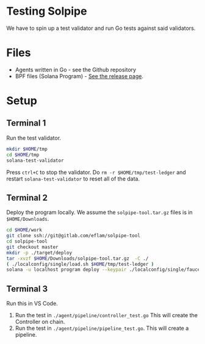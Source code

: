 # Testing Solpipe

We have to spin up a test validator and run Go tests against said validators.


# Files

* Agents written in Go - see the Github repository
* BPF files (Solana Program) - [See the release page](https://github.com/solpipe/solpipe-tool/releases).

# Setup


## Terminal 1

Run the test validator.

```bash
mkdir $HOME/tmp
cd $HOME/tmp
solana-test-validator
```

Press `ctrl+C` to stop the validator.  Do `rm -r $HOME/tmp/test-ledger` and restart `solana-test-validator` to reset all of the data.

## Terminal 2

Deploy the program locally.  We assume the `solpipe-tool.tar.gz` files is in `$HOME/Downloads`.

```bash
cd $HOME/work
git clone ssh://git@gitlab.com/eflam/solpipe-tool
cd solpipe-tool
git checkout master
mkdir -p ./target/deploy
tar -xvzf $HOME/Downloads/solpipe-tool.tar.gz  -C ./
( ./localconfig/single/load.sh $HOME/tmp/test-ledger )
solana -u localhost program deploy --keypair ./localconfig/single/faucet.json ./target/deploy/solmate_cba.so --program-id ./target/deploy/solmate_cba-keypair.json
```

## Terminal 3

Run this in VS Code.

1. Run the test in `./agent/pipeline/controller_test.go`   This will create the Controller on chain.
1. Run the test in `./agent/pipeline/pipeline_test.go`.  This will create a pipeline.